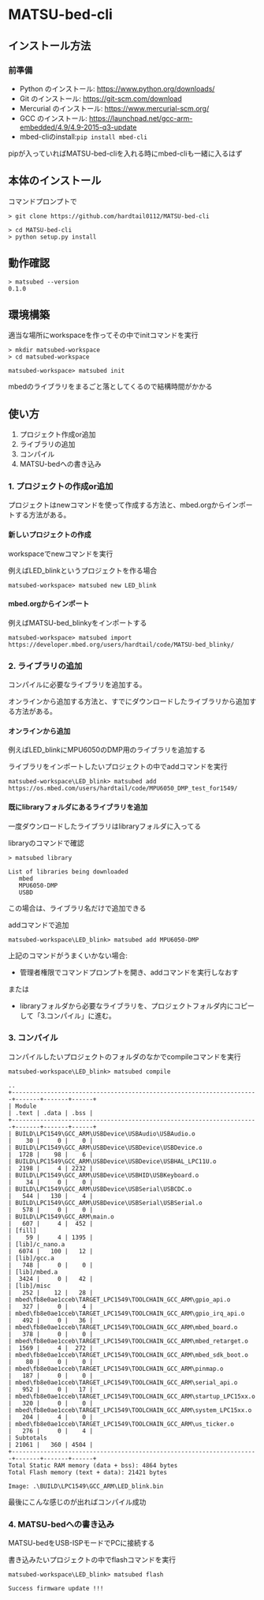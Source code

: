 # MATSU-bed-cli

## インストール方法
### 前準備
- Python のインストール: https://www.python.org/downloads/
- Git のインストール: https://git-scm.com/download
- Mercurial のインストール: https://www.mercurial-scm.org/
- GCC のインストール: https://launchpad.net/gcc-arm-embedded/4.9/4.9-2015-q3-update
- mbed-cliのinstall:`pip install mbed-cli`

pipが入っていればMATSU-bed-cliを入れる時にmbed-cliも一緒に入るはず
## 本体のインストール
コマンドプロンプトで
```
> git clone https://github.com/hardtail0112/MATSU-bed-cli

> cd MATSU-bed-cli
> python setup.py install
```

## 動作確認
```
> matsubed --version
0.1.0
```

## 環境構築
適当な場所にworkspaceを作ってその中でinitコマンドを実行
```
> mkdir matsubed-workspace
> cd matsubed-workspace

matsubed-workspace> matsubed init
```
mbedのライブラリをまるごと落としてくるので結構時間がかかる

## 使い方
1. プロジェクト作成or追加
2. ライブラリの追加
3. コンパイル
4. MATSU-bedへの書き込み
### **1. プロジェクトの作成or追加**
プロジェクトはnewコマンドを使って作成する方法と、mbed.orgからインポートする方法がある。
#### 新しいプロジェクトの作成
workspaceでnewコマンドを実行

例えばLED_blinkというプロジェクトを作る場合
```
matsubed-workspace> matsubed new LED_blink
```

#### mbed.orgからインポート
例えばMATSU-bed_blinkyをインポートする
```
matsubed-workspace> matsubed import https://developer.mbed.org/users/hardtail/code/MATSU-bed_blinky/
```

### **2. ライブラリの追加**
コンパイルに必要なライブラリを追加する。

オンラインから追加する方法と、すでにダウンロードしたライブラリから追加する方法がある。

#### オンラインから追加
例えばLED_blinkにMPU6050のDMP用のライブラリを追加する

ライブラリをインポートしたいプロジェクトの中でaddコマンドを実行
```
matsubed-workspace\LED_blink> matsubed add https://os.mbed.com/users/hardtail/code/MPU6050_DMP_test_for1549/

```

#### 既にlibraryフォルダにあるライブラリを追加
一度ダウンロードしたライブラリはlibraryフォルダに入ってる

libraryのコマンドで確認
```
> matsubed library

List of libraries being downloaded
   mbed
   MPU6050-DMP
   USBD
```
この場合は、ライブラリ名だけで追加できる

addコマンドで追加
```
matsubed-workspace\LED_blink> matsubed add MPU6050-DMP
```

上記のコマンドがうまくいかない場合:
 - 管理者権限でコマンドプロンプトを開き、addコマンドを実行しなおす

 または
 - libraryフォルダから必要なライブラリを、プロジェクトフォルダ内にコピーして「3.コンパイル」に進む。

### **3. コンパイル**
コンパイルしたいプロジェクトのフォルダのなかでcompileコマンドを実行
```
matsubed-workspace\LED_blink> matsubed compile

..
+----------------------------------------------------------------------+-------+-------+------+
| Module                                                               | .text | .data | .bss |
+----------------------------------------------------------------------+-------+-------+------+
| BUILD\LPC1549\GCC_ARM\USBDevice\USBAudio\USBAudio.o                  |    30 |     0 |    0 |
| BUILD\LPC1549\GCC_ARM\USBDevice\USBDevice\USBDevice.o                |  1728 |    98 |    6 |
| BUILD\LPC1549\GCC_ARM\USBDevice\USBDevice\USBHAL_LPC11U.o            |  2198 |     4 | 2232 |
| BUILD\LPC1549\GCC_ARM\USBDevice\USBHID\USBKeyboard.o                 |    34 |     0 |    0 |
| BUILD\LPC1549\GCC_ARM\USBDevice\USBSerial\USBCDC.o                   |   544 |   130 |    4 |
| BUILD\LPC1549\GCC_ARM\USBDevice\USBSerial\USBSerial.o                |   578 |     0 |    0 |
| BUILD\LPC1549\GCC_ARM\main.o                                         |   607 |     4 |  452 |
| [fill]                                                               |    59 |     4 | 1395 |
| [lib]/c_nano.a                                                       |  6074 |   100 |   12 |
| [lib]/gcc.a                                                          |   748 |     0 |    0 |
| [lib]/mbed.a                                                         |  3424 |     0 |   42 |
| [lib]/misc                                                           |   252 |    12 |   28 |
| mbed\fb8e0ae1cceb\TARGET_LPC1549\TOOLCHAIN_GCC_ARM\gpio_api.o        |   327 |     0 |    4 |
| mbed\fb8e0ae1cceb\TARGET_LPC1549\TOOLCHAIN_GCC_ARM\gpio_irq_api.o    |   492 |     0 |   36 |
| mbed\fb8e0ae1cceb\TARGET_LPC1549\TOOLCHAIN_GCC_ARM\mbed_board.o      |   378 |     0 |    0 |
| mbed\fb8e0ae1cceb\TARGET_LPC1549\TOOLCHAIN_GCC_ARM\mbed_retarget.o   |  1569 |     4 |  272 |
| mbed\fb8e0ae1cceb\TARGET_LPC1549\TOOLCHAIN_GCC_ARM\mbed_sdk_boot.o   |    80 |     0 |    0 |
| mbed\fb8e0ae1cceb\TARGET_LPC1549\TOOLCHAIN_GCC_ARM\pinmap.o          |   187 |     0 |    0 |
| mbed\fb8e0ae1cceb\TARGET_LPC1549\TOOLCHAIN_GCC_ARM\serial_api.o      |   952 |     0 |   17 |
| mbed\fb8e0ae1cceb\TARGET_LPC1549\TOOLCHAIN_GCC_ARM\startup_LPC15xx.o |   320 |     0 |    0 |
| mbed\fb8e0ae1cceb\TARGET_LPC1549\TOOLCHAIN_GCC_ARM\system_LPC15xx.o  |   204 |     4 |    0 |
| mbed\fb8e0ae1cceb\TARGET_LPC1549\TOOLCHAIN_GCC_ARM\us_ticker.o       |   276 |     0 |    4 |
| Subtotals                                                            | 21061 |   360 | 4504 |
+----------------------------------------------------------------------+-------+-------+------+
Total Static RAM memory (data + bss): 4864 bytes
Total Flash memory (text + data): 21421 bytes

Image: .\BUILD\LPC1549\GCC_ARM\LED_blink.bin
```
最後にこんな感じのが出ればコンパイル成功

### **4. MATSU-bedへの書き込み**
MATSU-bedをUSB-ISPモードでPCに接続する

書き込みたいプロジェクトの中でflashコマンドを実行
```
matsubed-workspace\LED_blink> matsubed flash

Success firmware update !!!
```
